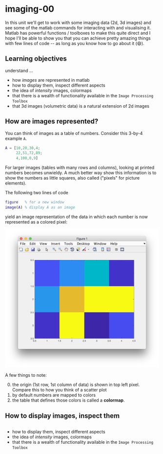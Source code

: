 # imaging-00

In this unit we'll get to work with some imaging data (2d, 3d images) and see some of the matlab commands for interacting with and visualising it. Matlab has powerful functions / toolboxes to make this quite direct and I hope I'll be able to show you that you can achieve pretty amazing things with few lines of code -- as long as you know how to go about it (:smile:).

## Learning objectives

understand ...
- how *images* are represented in matlab
- how to display them, inspect different aspects
- the idea of *intensity* images, colormaps
- that there is a wealth of functionality available in the ``Image Processing Toolbox``
- that 3d images (volumetric data) is a natural extension of 2d images

## How are images represented?

You can think of images as a table of numbers. Consider this 3-by-4 example ``A``.

```Matlab
A = [10,20,30,4;
     22,51,72,89;
     4,100,0,9]
```

For larger images (tables with many rows and columns), looking at printed numbers becomes unwieldy. A much better way show this information is to show the numbers as little squares, also called ("pixels" for picture elements).

The following two lines of code

```Matlab
figure   % for a new window
image(A) % display A as an image
```

yield an image representation of the data in which each number is now represented as a colored pixel:

![small matrix image](image-of-small-matrix.png)

A few things to note:

0. the origin (1st row, 1st column of data) is shown in top left pixel. Compare this to how you think of a scatter plot
1. by default numbers are mapped to colors
2. the table that defines those colors is called a **colormap**.


## How to display images, inspect them

```Matlab

```


- how to display them, inspect different aspects
- the idea of *intensity* images, colormaps
- that there is a wealth of functionality available in the ``Image Processing Toolbox``
